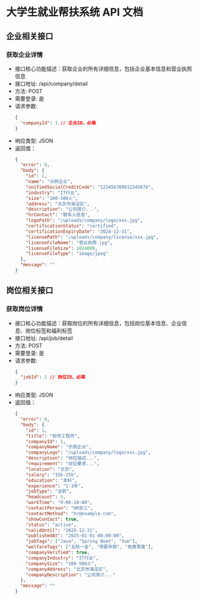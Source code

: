 # 大学生就业帮扶系统 API 文档

## 企业相关接口

### 获取企业详情

- 接口核心功能描述：获取企业的所有详细信息，包括企业基本信息和营业执照信息
- 接口地址: /api/company/detail
- 方法: POST
- 需要登录: 是
- 请求参数:
  ```json
  {
    "companyId": 1 // 企业ID，必填
  }
  ```
- 响应类型: JSON
- 返回值：
  ```json
  {
    "error": 0,
    "body": {
      "id": 1,
      "name": "示例企业",
      "unifiedSocialCreditCode": "123456789012345678",
      "industry": "IT行业",
      "size": "100-500人",
      "address": "北京市海淀区",
      "description": "公司简介...",
      "hrContact": "联系人信息",
      "logoPath": "/uploads/company/logo/xxx.jpg",
      "certificationStatus": "certified",
      "certificationExpiryDate": "2024-12-31",
      "licensePath": "/uploads/company/license/xxx.jpg",
      "licenseFileName": "营业执照.jpg",
      "licenseFileSize": 1024000,
      "licenseFileType": "image/jpeg"
    },
    "message": ""
  }
  ```

## 岗位相关接口

### 获取岗位详情

- 接口核心功能描述：获取岗位的所有详细信息，包括岗位基本信息、企业信息、岗位标签和福利标签
- 接口地址: /api/job/detail
- 方法: POST
- 需要登录: 是
- 请求参数:
  ```json
  {
    "jobId": 1 // 岗位ID，必填
  }
  ```
- 响应类型: JSON
- 返回值：
  ```json
  {
    "error": 0,
    "body": {
      "id": 1,
      "title": "软件工程师",
      "companyId": 1,
      "companyName": "示例企业",
      "companyLogo": "/uploads/company/logo/xxx.jpg",
      "description": "岗位描述...",
      "requirement": "岗位要求...",
      "location": "北京",
      "salary": "15k-25k",
      "education": "本科",
      "experience": "1-3年",
      "jobType": "全职",
      "headcount": 5,
      "workTime": "9:00-18:00",
      "contactPerson": "HR张三",
      "contactMethod": "hr@example.com",
      "showContact": true,
      "status": "active",
      "validUntil": "2025-12-31",
      "publishedAt": "2025-01-01 00:00:00",
      "jobTags": ["Java", "Spring Boot", "Vue"],
      "welfareTags": ["五险一金", "带薪年假", "免费零食"],
      "companyVerified": true,
      "companyIndustry": "IT行业",
      "companySize": "100-500人",
      "companyAddress": "北京市海淀区",
      "companyDescription": "公司简介..."
    },
    "message": ""
  }
  ```
